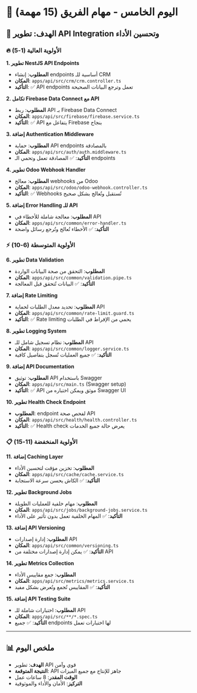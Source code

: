 # 📅 اليوم الخامس - مهام الفريق (15 مهمة)

## 🎯 الهدف: تطوير API Integration وتحسين الأداء

### 🔥 الأولوية العالية (1-5)

**1. تطوير NestJS API Endpoints**
- **المطلوب**: إنشاء endpoints أساسية للـ CRM
- **المكان**: `apps/api/src/crm/crm.controller.ts`
- **التأكيد**: ✅ API endpoints تعمل وترجع البيانات الصحيحة

**2. تكامل Firebase Data Connect مع API**
- **المطلوب**: ربط API بـ Firebase Data Connect
- **المكان**: `apps/api/src/firebase/firebase.service.ts`
- **التأكيد**: ✅ API يتفاعل مع Firebase بنجاح

**3. إضافة Authentication Middleware**
- **المطلوب**: حماية API endpoints بالمصادقة
- **المكان**: `apps/api/src/auth/auth.middleware.ts`
- **التأكيد**: ✅ المصادقة تعمل وتحمي الـ endpoints

**4. تطوير Odoo Webhook Handler**
- **المطلوب**: معالج webhooks من Odoo
- **المكان**: `apps/api/src/odoo/odoo-webhook.controller.ts`
- **التأكيد**: ✅ Webhooks تُستقبل وتُعالج بشكل صحيح

**5. إضافة Error Handling للـ API**
- **المطلوب**: معالجة شاملة للأخطاء في API
- **المكان**: `apps/api/src/common/error-handler.ts`
- **التأكيد**: ✅ الأخطاء تُعالج وتُرجع رسائل واضحة

### ⚡ الأولوية المتوسطة (6-10)

**6. تطوير Data Validation**
- **المطلوب**: التحقق من صحة البيانات الواردة
- **المكان**: `apps/api/src/common/validation.pipe.ts`
- **التأكيد**: ✅ البيانات تُتحقق قبل المعالجة

**7. إضافة Rate Limiting**
- **المطلوب**: تحديد معدل الطلبات لحماية API
- **المكان**: `apps/api/src/common/rate-limit.guard.ts`
- **التأكيد**: ✅ Rate limiting يحمي من الإفراط في الطلبات

**8. تطوير Logging System**
- **المطلوب**: نظام تسجيل شامل للـ API
- **المكان**: `apps/api/src/common/logger.service.ts`
- **التأكيد**: ✅ جميع العمليات تُسجل بتفاصيل كافية

**9. إضافة API Documentation**
- **المطلوب**: توثيق API باستخدام Swagger
- **المكان**: `apps/api/src/main.ts` (Swagger setup)
- **التأكيد**: ✅ API موثق ويمكن اختباره من Swagger UI

**10. تطوير Health Check Endpoint**
- **المطلوب**: endpoint لفحص صحة API
- **المكان**: `apps/api/src/health/health.controller.ts`
- **التأكيد**: ✅ Health check يعرض حالة جميع الخدمات

### 📋 الأولوية المنخفضة (11-15)

**11. إضافة Caching Layer**
- **المطلوب**: تخزين مؤقت لتحسين الأداء
- **المكان**: `apps/api/src/cache/cache.service.ts`
- **التأكيد**: ✅ الكاش يحسن سرعة الاستجابة

**12. تطوير Background Jobs**
- **المطلوب**: مهام خلفية للعمليات الطويلة
- **المكان**: `apps/api/src/jobs/background-jobs.service.ts`
- **التأكيد**: ✅ المهام الخلفية تعمل بدون تأثير على الأداء

**13. إضافة API Versioning**
- **المطلوب**: إدارة إصدارات API
- **المكان**: `apps/api/src/common/versioning.ts`
- **التأكيد**: ✅ يمكن إدارة إصدارات مختلفة من API

**14. تطوير Metrics Collection**
- **المطلوب**: جمع مقاييس الأداء
- **المكان**: `apps/api/src/metrics/metrics.service.ts`
- **التأكيد**: ✅ المقاييس تُجمع وتُعرض بشكل مفيد

**15. إضافة API Testing Suite**
- **المطلوب**: اختبارات شاملة للـ API
- **المكان**: `apps/api/src/**/*.spec.ts`
- **التأكيد**: ✅ جميع endpoints لها اختبارات تعمل

---

## 📊 ملخص اليوم
- **الهدف**: تطوير API قوي وآمن
- **النتيجة المتوقعة**: API جاهز للإنتاج مع جميع الميزات
- **الوقت المقدر**: 8 ساعات عمل
- **التركيز**: الأمان والأداء والموثوقية